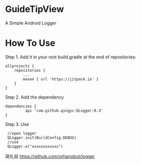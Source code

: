 # GuideTipView
A Simple Android Logger


# How To Use

Step 1. Add it in your root build.gradle at the end of repositories:

	allprojects {
		repositories {
			...
			maven { url 'https://jitpack.io' }
		}
	}

Step 2. Add the dependency

	dependencies {
	         api 'com.github.qingyc:QLogger:0.3'
	}

Step 3. Use
 ```
  //open logger
  QLogger.init(BuildConfig.DEBUG)
  //use
  QLogger.e("xxxxxxxxxxxx")
 ```

简化自 https://github.com/orhanobut/logger